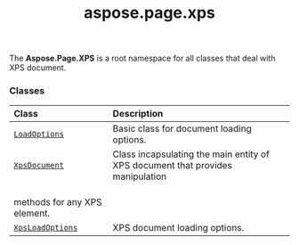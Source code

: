 ﻿---
title: aspose.page.xps
second_title: Aspose.Page for Python via .NET API References
description: 
type: docs
weight: 10
url: /python-net/aspose.page.xps/
is_root: false
---

The **Aspose.Page.XPS**  is a root namespace for all classes that deal with XPS document.

### Classes
| Class | Description |
| :- | :- |
| [`LoadOptions`](/page/python-net/aspose.page.xps/loadoptions) | Basic class for document loading options. |
| [`XpsDocument`](/page/python-net/aspose.page.xps/xpsdocument) | Class incapsulating the main entity of XPS document that provides manipulation<br/>methods for any XPS element. |
| [`XpsLoadOptions`](/page/python-net/aspose.page.xps/xpsloadoptions) | XPS document loading options. |


